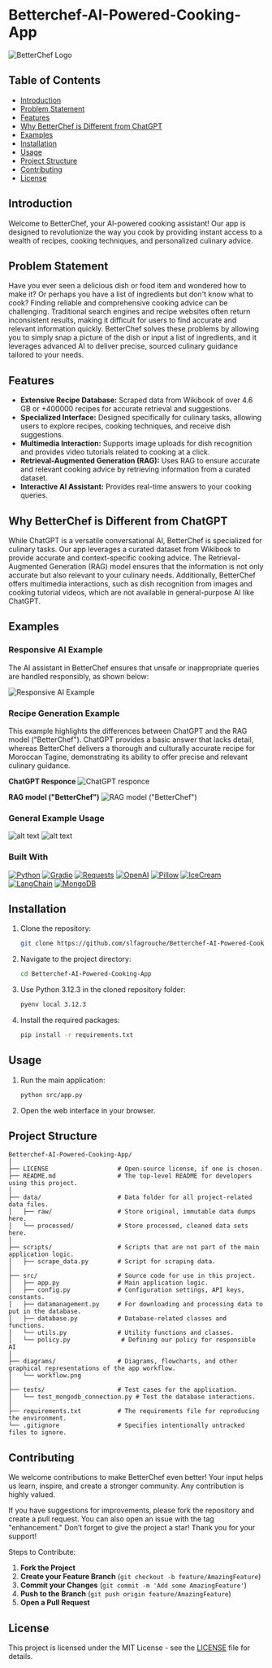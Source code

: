 # Betterchef-AI-Powered-Cooking-App
![BetterChef Logo](diagrams/logo.png)

## Table of Contents
- [Introduction](#introduction)
- [Problem Statement](#problem-statement)
- [Features](#features)
- [Why BetterChef is Different from ChatGPT](#why-betterchef-is-different-from-chatgpt)
- [Examples](#examples)
- [Installation](#installation)
- [Usage](#usage)
- [Project Structure](#project-structure)
- [Contributing](#contributing)
- [License](#license)


## Introduction
Welcome to BetterChef, your AI-powered cooking assistant! Our app is designed to revolutionize the way you cook by providing instant access to a wealth of recipes, cooking techniques, and personalized culinary advice.

## Problem Statement
Have you ever seen a delicious dish or food item and wondered how to make it? Or perhaps you have a list of ingredients but don't know what to cook? Finding reliable and comprehensive cooking advice can be challenging. Traditional search engines and recipe websites often return inconsistent results, making it difficult for users to find accurate and relevant information quickly. BetterChef solves these problems by allowing you to simply snap a picture of the dish or input a list of ingredients, and it leverages advanced AI to deliver precise, sourced culinary guidance tailored to your needs.

## Features
- **Extensive Recipe Database:** Scraped data from Wikibook of over 4.6 GB or +400000 recipes for accurate retrieval and suggestions.
- **Specialized Interface:** Designed specifically for culinary tasks, allowing users to explore recipes, cooking techniques, and receive dish suggestions.
- **Multimedia Interaction:** Supports image uploads for dish recognition and provides video tutorials related to cooking at a click.
- **Retrieval-Augmented Generation (RAG):** Uses RAG to ensure accurate and relevant cooking advice by retrieving information from a curated dataset.
- **Interactive AI Assistant:** Provides real-time answers to your cooking queries.

## Why BetterChef is Different from ChatGPT
While ChatGPT is a versatile conversational AI, BetterChef is specialized for culinary tasks. Our app leverages a curated dataset from Wikibook to provide accurate and context-specific cooking advice. The Retrieval-Augmented Generation (RAG) model ensures that the information is not only accurate but also relevant to your culinary needs. Additionally, BetterChef offers multimedia interactions, such as dish recognition from images and cooking tutorial videos, which are not available in general-purpose AI like ChatGPT.

## Examples
### Responsive AI Example
The AI assistant in BetterChef ensures that unsafe or inappropriate queries are handled responsibly, as shown below:

![Responsive AI Example](diagrams/ResponsiveAIEx.png)

### Recipe Generation Example
This example highlights the differences between ChatGPT and the RAG model ("BetterChef"). ChatGPT provides a basic answer that lacks detail, whereas BetterChef delivers a thorough and culturally accurate recipe for Moroccan Tagine, demonstrating its ability to offer precise and relevant culinary guidance.

**ChatGPT Responce**
![ChatGPT responce](diagrams/ChatGPT.png)

**RAG model ("BetterChef")**
![RAG model ("BetterChef")](diagrams/RAGmodel.png)

### General Example Usage
![alt text](<diagrams/general_example_usage1.png>)
![alt text](<diagrams/general_example_usage2.png>)


### Built With

[![Python][Python]][Python-url]
[![Gradio][Gradio]][Gradio-url]
[![Requests][Requests]][Requests-url]
[![OpenAI][OpenAI]][OpenAI-url]
[![Pillow][Pillow]][Pillow-url]
[![IceCream][IceCream]][IceCream-url]
[![LangChain][LangChain]][LangChain-url]
[![MongoDB][MongoDB]][MongoDB-url]

[Python]: https://img.shields.io/badge/Python-blue.svg
[Python-url]: https://www.python.org/
[Gradio]: https://img.shields.io/badge/Gradio-orange
[Gradio-url]: https://gradio.app/
[Requests]: https://img.shields.io/badge/Requests-green
[Requests-url]: https://pypi.org/project/requests/
[GoogleAPI]: https://img.shields.io/badge/Google%20API-red
[GoogleAPI-url]: https://developers.google.com/api-client-library/python
[OpenAI]: https://img.shields.io/badge/OpenAI-lightgrey
[OpenAI-url]: https://openai.com/
[Pillow]: https://img.shields.io/badge/Pillow-yellow
[Pillow-url]: https://pillow.readthedocs.io/
[IceCream]: https://img.shields.io/badge/IceCream-brightgreen
[IceCream-url]: https://pypi.org/project/icecream/
[LangChain]: https://img.shields.io/badge/LangChain-purple
[LangChain-url]: https://github.com/langchain/langchain
[MongoDB]: https://img.shields.io/badge/MongoDB-green
[MongoDB-url]: https://www.mongodb.com/

## Installation
1. Clone the repository:
    ```sh
    git clone https://github.com/slfagrouche/Betterchef-AI-Powered-Cooking-App.git
    ```
2. Navigate to the project directory:
    ```sh
    cd Betterchef-AI-Powered-Cooking-App
    ```
3. Use Python 3.12.3 in the cloned repository folder:
    ```sh
    pyenv local 3.12.3
    ```
4. Install the required packages:
    ```sh
    pip install -r requirements.txt
    ```
## Usage
1. Run the main application:
    ```sh
    python src/app.py
    ```
2. Open the web interface in your browser.

## Project Structure
```
Betterchef-AI-Powered-Cooking-App/
│
├── LICENSE                   # Open-source license, if one is chosen.
├── README.md                 # The top-level README for developers using this project.
│
├── data/                     # Data folder for all project-related data files.
│   ├── raw/                  # Store original, immutable data dumps here.
│   └── processed/            # Store processed, cleaned data sets here.
│
├── scripts/                  # Scripts that are not part of the main application logic.
│   ├── scrape_data.py        # Script for scraping data.
│
├── src/                      # Source code for use in this project.
│   ├── app.py                # Main application logic.
│   ├── config.py             # Configuration settings, API keys, constants.
│   ├── datamanagement.py     # For downloading and processing data to put in the database.
│   ├── database.py           # Database-related classes and functions.
│   └── utils.py              # Utility functions and classes.
│   └── policy.py              # Defining our policy for responsible AI
│
├── diagrams/                 # Diagrams, flowcharts, and other graphical representations of the app workflow.
│   └── workflow.png
│
├── tests/                    # Test cases for the application.
│   └── test_mongodb_connection.py # Test the database interactions.
│
├── requirements.txt          # The requirements file for reproducing the environment.
└── .gitignore                # Specifies intentionally untracked files to ignore.
```


## Contributing
We welcome contributions to make BetterChef even better! Your input helps us learn, inspire, and create a stronger community. Any contribution is highly valued.

If you have suggestions for improvements, please fork the repository and create a pull request. You can also open an issue with the tag "enhancement." Don’t forget to give the project a star! Thank you for your support!

Steps to Contribute:
1. **Fork the Project**
2. **Create your Feature Branch** (`git checkout -b feature/AmazingFeature`)
3. **Commit your Changes** (`git commit -m 'Add some AmazingFeature'`)
4. **Push to the Branch** (`git push origin feature/AmazingFeature`)
5. **Open a Pull Request**


## License
This project is licensed under the MIT License - see the [LICENSE](LICENSE) file for details.


